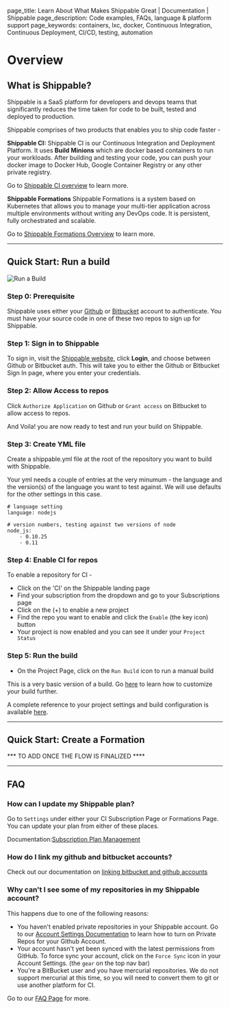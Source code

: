page_title: Learn About What Makes Shippable Great | Documentation | Shippable
page_description: Code examples, FAQs, language & platform support
page_keywords: containers, lxc, docker, Continuous Integration, Continuous Deployment, CI/CD, testing, automation

# Overview

## What is Shippable?

Shippable is a SaaS platform for developers and devops teams that significantly reduces the time taken for code to be built, tested and deployed to production.

Shippable comprises of two products that enables you to ship code faster -

**Shippable CI:** Shippable CI is our Continuous Integration and Deployment Platform. It uses **Build Minions** which are docker based containers to run your workloads. After building and testing your code, you can push your docker image to Docker Hub, Google Container Registry or any other private registry.

Go to [Shippable CI overview](ci_overview.md) to learn more.

**Shippable Formations** Shippable Formations is a system based on Kubernetes that allows you to manage your multi-tier application across multiple environments without writing any DevOps code. It is persistent, fully orchestrated and scalable.

Go to [Shippable Formations Overview](formations_overview.md) to learn more.

*****

## Quick Start: Run a build

![Run a Build](images/build_flow.gif)

### Step 0: Prerequisite

Shippable uses either your [Github](https://github.com) or [Bitbucket](https://bitbucket.org) account to authenticate. You must have your source code in one of these two repos to sign up for Shippable.

### Step 1: Sign in to Shippable

To sign in, visit the [Shippable website](https://www.shippable.com),
click **Login**, and choose between Github or Bitbucket auth. This will take you to either the Github or Bitbucket Sign In page, where you enter your credentials.

### Step 2: Allow Access to repos

Click `Authorize Application` on Github or `Grant access` on Bitbucket to allow access to repos.

And Voila! you are now ready to test and run your build on Shippable.

### Step 3: Create YML file

Create a shippable.yml file at the root of the repository you want to build with Shippable.

Your yml needs a couple of entries at the very minumum - the language and the version(s) of the language you want to test against. We will use defaults for the other settings in this case.

```
# language setting
language: nodejs

# version numbers, testing against two versions of node
node_js:
    - 0.10.25
    - 0.11
```


### Step 4: Enable CI for repos

To enable a repository for CI -

- Click on the 'CI' on the Shippable landing page
- Find your subscription from the dropdown and go to your Subscriptions page
- Click on the (+) to enable a new project
- Find the repo you want to enable and click the `Enable` (the key icon) button
- Your project is now enabled and you can see it under your `Project Status`

### Step 5: Run the build

- On the Project Page, click on the `Run Build` icon to run a manual build

This is a very basic version of a build. Go [here](build_case2.md) to learn how to customize your build further.

A complete reference to your project settings and build configuration is available [here](project_settings.md).

*****

## Quick Start: Create a Formation

*** TO ADD ONCE THE FLOW IS FINALIZED ****



*****

## FAQ

### How can I update my Shippable plan?

Go to `Settings` under either your CI Subscription Page or Formations Page. You can update your plan from either of these places.

Documentation:[Subscription Plan Management](ci_settings/#subscription-plan-management)

### How do I link my github and bitbucket accounts?

Check out our documentation on [linking bitbucket and github accounts](account_settings/#linking-your-bitbucket-and-github-accounts)

### Why can't I see some of my repositories in my Shippable account?

This happens due to one of the following reasons:

- You haven't enabled private repositories in your Shippable account. Go to our [Account Settings Documentation](account_settings.md) to learn how to turn on Private Repos for your Github Account.
- Your account hasn't yet been synced with the latest permissions from GitHub. To force sync your account, click on the `Force Sync` icon in your Account Settings. (the `gear` on the top nav bar)
-  You're a BitBucket user and you have mercurial repositories. We do not support mercurial at this time, so you will need to convert them to git or use another platform for CI.

Go to our [FAQ Page](faq.md) for more.


